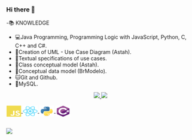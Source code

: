### Hi there 👋

-📚 KNOWLEDGE
- 💻Java Programming, Programming Logic with JavaScript, Python, C, C++ and C#.
- 📑Creation of UML - Use Case Diagram (Astah).
- 📄Textual specifications of use cases.
- 📜Class conceptual model (Astah).
- 📃Conceptual data model (BrModelo).
- 🐱Git and Github.
- 🐬MySQL.

<div align="center">
  <a href="https://github.com/Xande013">
  <img height="180em" src="https://github-readme-stats.vercel.app/api?username=Xande013&show_icons=true&theme=dark&include_all_commits=true&count_private=true"/>
  <img height="180em" src="https://github-readme-stats.vercel.app/api/top-langs/?username=Xande013&layout=compact&langs_count=7&theme=dark"/>
</div>
 
  
<div style="display: inline_block"><br>
  <img align="center" alt="Xnade-Js" height="30" width="40" src="https://raw.githubusercontent.com/devicons/devicon/master/icons/javascript/javascript-plain.svg">
  <img align="center" alt="Xande-React" height="30" width="40" src="https://raw.githubusercontent.com/devicons/devicon/master/icons/react/react-original.svg">
  <img align="center" alt="Xande-Python" height="30" width="40" src="https://raw.githubusercontent.com/devicons/devicon/master/icons/python/python-original.svg">
  <img align="center" alt="Xande-Csharp" height="30" width="40" src="https://raw.githubusercontent.com/devicons/devicon/master/icons/csharp/csharp-original.svg">
 </div>
  
  ##
  
  <div> 
  <a href="https://www.linkedin.com/in/https://www.linkedin.com/in/https://www.linkedin.com/in/alexandre-carvalho-0a88b1174/" target="_blank"><img src="https://img.shields.io/badge/-LinkedIn-%230077B5?style=for-the-badge&logo=linkedin&logoColor=white" target="_blank"></a> 
 
</div>
